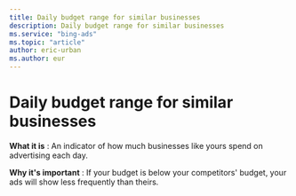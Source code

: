 ```yaml
---
title: Daily budget range for similar businesses
description: Daily budget range for similar businesses
ms.service: "bing-ads"
ms.topic: "article"
author: eric-urban
ms.author: eur
---
```


# Daily budget range for similar businesses

**What it is** : An indicator of how much businesses like yours spend on advertising each day.

**Why it's important** : If your budget is below your competitors' budget, your ads will show less frequently than theirs.


